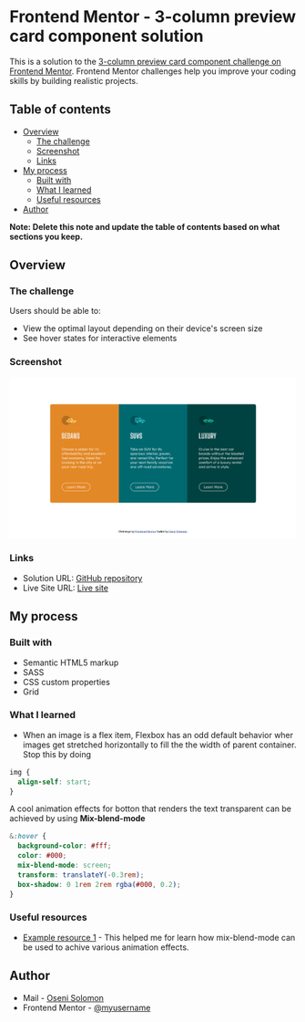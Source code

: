 # Frontend Mentor - 3-column preview card component solution

This is a solution to the [3-column preview card component challenge on Frontend Mentor](https://www.frontendmentor.io/challenges/3column-preview-card-component-pH92eAR2-). Frontend Mentor challenges help you improve your coding skills by building realistic projects.

## Table of contents

- [Overview](#overview)
  - [The challenge](#the-challenge)
  - [Screenshot](#screenshot)
  - [Links](#links)
- [My process](#my-process)
  - [Built with](#built-with)
  - [What I learned](#what-i-learned)
  - [Useful resources](#useful-resources)
- [Author](#author)

**Note: Delete this note and update the table of contents based on what sections you keep.**

## Overview

### The challenge

Users should be able to:

- View the optimal layout depending on their device's screen size
- See hover states for interactive elements

### Screenshot

![Desktop site preview](images/screenshot.png)

### Links

- Solution URL: [GitHub repository](https://github.com/SoloLere/card-component.git)
- Live Site URL: [Live site](https://sololere.github.io/card-component/)

## My process

### Built with

- Semantic HTML5 markup
- SASS
- CSS custom properties
- Grid

### What I learned

- When an image is a flex item, Flexbox has an odd default behavior wher images get stretched horizontally to fill the the width of parent container. Stop this by doing

```css
img {
  align-self: start;
}
```
A cool animation effects for botton that renders the text transparent can be achieved by using **Mix-blend-mode**

```scss
&:hover {
  background-color: #fff;
  color: #000;
  mix-blend-mode: screen;
  transform: translateY(-0.3rem);
  box-shadow: 0 1rem 2rem rgba(#000, 0.2);
}
```


### Useful resources

- [Example resource 1](https://www.example.com) - This helped me for learn how mix-blend-mode can be used to achive various animation effects.


## Author

- Mail - [Oseni Solomon](jnrolalere@gmail.com)
- Frontend Mentor - [@myusername](https://www.frontendmentor.io/profile/@SoloLere)
